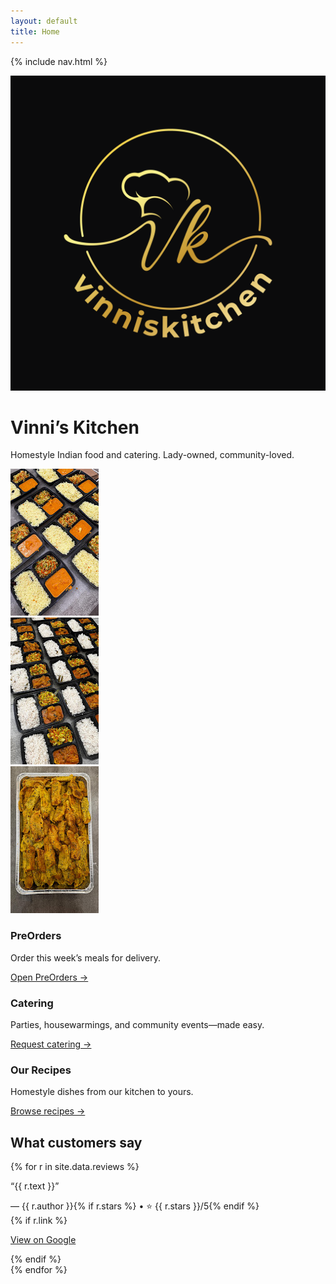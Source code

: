 ```yaml
---
layout: default
title: Home
---
```


{% include nav.html %}
<link rel="stylesheet" href="/assets/css/custom.css">
<img class="header-logo" src="/assets/images/vinniskitchen-logo.png" alt="Vinni's Kitchen logo">

# Vinni’s Kitchen
Homestyle Indian food and catering. Lady-owned, community-loved.

<!-- Image Slider -->
<div class="section">
  <div class="slider" id="foodSlider">
    <!-- Replace these with your own images in /assets/images/home/ -->
    <div class="slide active"><img src="/assets/images/home/slide1.jpg" alt="Vinni's Kitchen dish 1"></div>
    <div class="slide"><img src="/assets/images/home/slide2.jpg" alt="Vinni's Kitchen dish 2"></div>
    <div class="slide"><img src="/assets/images/home/slide3.jpg" alt="Vinni's Kitchen dish 3"></div>
  </div>
</div>

<div class="section">
  <div class="grid">
    <div class="card">
      <h3>PreOrders</h3>
      <p>Order this week’s meals for delivery.</p>
      <a href="/preorders/">Open PreOrders →</a>
    </div>
    <div class="card">
      <h3>Catering</h3>
      <p>Parties, housewarmings, and community events—made easy.</p>
      <a href="/catering-request/">Request catering →</a>
    </div>
    <div class="card">
      <h3>Our Recipes</h3>
      <p>Homestyle dishes from our kitchen to yours.</p>
      <a href="/recipes/">Browse recipes →</a>
    </div>
  </div>
</div>

<!-- Reviews Slider -->
<div class="section">
  <h2>What customers say</h2>
  <div class="review-slider" id="reviewSlider">
    {% for r in site.data.reviews %}
    <div class="review{% if forloop.first %} active{% endif %}">
      <p>“{{ r.text }}”</p>
      <div class="who">— {{ r.author }}{% if r.stars %} • ⭐ {{ r.stars }}/5{% endif %}</div>
      {% if r.link %}<p><a href="{{ r.link }}" target="_blank" rel="noopener">View on Google</a></p>{% endif %}
    </div>
    {% endfor %}
  </div>
</div>

<script>
(function(){
  // Image slider (change every 3s)
  const slides = document.querySelectorAll('#foodSlider .slide');
  let i = 0;
  setInterval(()=>{ slides[i].classList.remove('active'); i = (i+1)%slides.length; slides[i].classList.add('active'); }, 3000);

  // Reviews slider (change every 5s)
  const revs = document.querySelectorAll('#reviewSlider .review');
  let j = 0;
  setInterval(()=>{ revs[j].classList.remove('active'); j = (j+1)%revs.length; revs[j].classList.add('active'); }, 5000);
})();
</script>